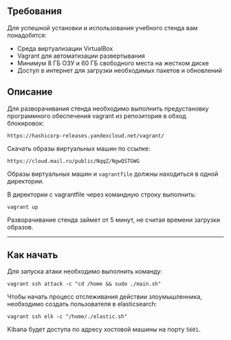 ## Требования

Для успешной установки и использования учебного стенда вам понадобятся:

- Среда виртуализации VirtualBox
- Vagrant для автоматизации развертывания
- Минимум 8 ГБ ОЗУ и 60 ГБ свободного места на жестком диске
- Доступ в интернет для загрузки необходимых пакетов и обновлений

## Описание
Для разворачивания стенда необходимо выполнить предустановку программного обеспечения vagrant из репозитория в обход блокировок:

`https://hashicorp-releases.yandexcloud.net/vagrant/`

Скачать образы виртуальных машин по ссылке:

`https://cloud.mail.ru/public/NqqZ/NgwQSTGWG`

Образы виртуальных машин и `vagrantfile` должны находиться в одной директории.

В директории с vagrantfile через командную строку выполнить:

`vagrant up`

Разворачивание стенда займет от 5 минут, не считая времени загрузки образов.
______
## Как начать
Для запуска атаки необходимо выполнить команду:

`vagrant ssh attack -c "cd /home && sudo ./main.sh"`

Чтобы начать процесс отслеживания действии злоумышленника, необходимо создать пользователя в elasticsearch:

`vagrant ssh elk -c "/home/./elastic.sh"`

Kibana будет доступа по адресу хостовой машины на порту `5601`.


